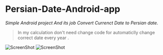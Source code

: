 # Persian-Date-Android-app

 _Simple Android project And its job Convert Currenct Date to Persian date._
> In my calculation don't need change code for automaticlly change correct date every year .

![ScreenShot](https://github.com/abbashosseini/Persian-Date-Android-app/blob/master/QuickMemo%2B_2016-01-09-22-44-02.png)
![ScreenShot](https://github.com/abbashosseini/Persian-Date-Android-app/blob/master/QuickMemo%2B_2016-01-09-22-43-56.png)
